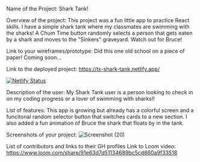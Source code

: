 Name of the Project:
Shark Tank!

Overview of the project:
This project was a fun little app to practice React skills. I have a simple shark tank where my classmates are swimming with the sharks! A Chum Time button randomly selects a person that gets eaten by a shark and moves to the "Sinkers" graveyard. Watch out for Bruce!

Link to your wireframes/prototype:
Did this one old school on a piece of paper! Coming soon...

Link to the deployed project:
https://ts-shark-tank.netlify.app/

[![Netlify Status](https://api.netlify.com/api/v1/badges/b22cc840-04b4-4c38-82bc-03216ded3802/deploy-status)](https://app.netlify.com/sites/ts-shark-tank/deploys)

Description of the user:
My Shark Tank user is a person looking to check in on my coding progress or a lover of swimming with sharks!!

List of features:
This app is growing but already has a colorful screen and a funcitonal random selector button that switches cards to a new section. I also added a fun animation of Bruce the shark that floats by in the tank.

Screenshots of your project:
![Screenshot (20)](https://user-images.githubusercontent.com/74842096/117239780-06f14500-adf5-11eb-829d-89fa7552a282.png)

List of contributors and links to their GH profiles
Link to Loom video:
https://www.loom.com/share/91e63d7d51134689bc5cd860a9f33518
